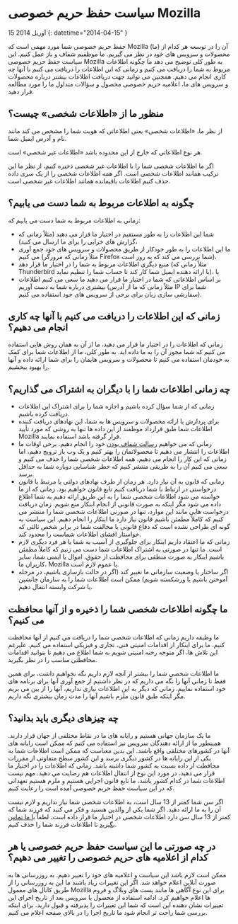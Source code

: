 ﻿# سیاست حفظ حریم خصوصی Mozilla‏

15 آوریل 2014
{: datetime="2014-04-15" }

حفظ حریم خصوصی شما مورد مهمی است که Mozilla (ما) آن را در توسعه هر کدام از محصولات و سرویس های خود در نظر می گیریم. ما موظفیم شفاف و باز عمل کنیم. این سیاست حفظ حریم خصوصی Mozilla به طور کلی توضیح می دهد ما چگونه اطلاعات مربوط به شما را دریافت می کنیم و زمانی که این اطلاعات را دریافت می کنیم با آنها چه کاری انجام می دهیم. همچنین می توانید جهت دریافت اطلاعات بیشتر درباره محصولات و سرویس های ما، اعلامیه حریم خصوصی محصول و سؤالات متداول ما را مورد مطالعه قرار دهید. 

## منظور ما از «اطلاعات شخصی» چیست؟

از نظر ما، «اطلاعات شخصی» یعنی اطلاعاتی که هویت شما را مشخص می کند مانند نام و آدرس ایمیل شما.

هر نوع اطلاعاتی که خارج از این محدوده باشد «اطلاعات غیر شخصی» است.

اگر ما اطلاعات شخصی شما را با اطلاعات غیر شخصی ذخیره کنیم، از نظر ما این ترکیب همانند اطلاعات شخصی است. اگر همه اطلاعات شخصی را از یک سری داده حذف کنیم اطلاعات باقیمانده همانند اطلاعات غیر شخصی است.

## چگونه به اطلاعات مربوط به شما دست می یابیم؟

زمانی به اطلاعات مربوط به شما دست می یابیم که:

* شما این اطلاعات را به طور مستقیم در اختیار ما قرار می دهید (مثلاً زمانی که گزارش های خرابی را برای ما ارسال می کنید)،
* ما این اطلاعات را به طور خودکار از طریق محصولات و سرویس های خود جمع آوری می کنیم (مثلاً زمانی که مرورگر Firefox شما بررسی می کند که به روز است)،
* منبع دیگری اطلاعات مربوط به شما را در اختیار ما قرار دهد (مثلاً زمانی که Thunderbird با ارائه دهنده ایمیل شما کار کند تا حساب شما را تنظیم نماید)، یا
* بر اساس اطلاعاتی که شما در اختیار ما قرار می دهید ما سعی می کنیم اطلاعات بیشتری درباره شما به دست آوریم (مثلاً زمانی که ما از آدرس IP شما برای سفارشی سازی زبان برای برخی از سرویس های خود استفاده می کنیم).

## زمانی که این اطلاعات را دریافت می کنیم با آنها چه کاری انجام می دهیم؟

زمانی که اطلاعات را در اختیار ما قرار می دهید، ما از آن به همان روش هایی استفاده می کنیم که شما مجوز آن را به ما داده اید. به طور کلی، ما از اطلاعات شما برای کمک به خودمان استفاده می کنیم تا محصولات و سرویس هایمان را برای شما ارائه داده و آنها را بهبود ببخشیم.

## چه زمانی اطلاعات شما را با دیگران به اشتراک می گذاریم؟

* زمانی که از شما سؤال کرده باشیم و اجازه شما را برای اشتراک این اطلاعات دریافت کرده باشیم.
* برای پردازش یا ارائه محصولات و سرویس ها به شما، این نهادهای دریافت کننده اطلاعات شما طبق قرارداد موظفند از این داده ها تنها به روشی که مورد تأیید Mozilla قرار گرفته باشد استفاده نمایند.
* زمانی که می خواهیم [رسالت شفاف بودن](https://www.mozilla.org/about/manifesto/) خود را انجام دهیم. برخی اوقات ما اطلاعات را انتشار می دهیم تا محصولاتمان را بهتر کنیم و یک وب باز ترویج دهیم، اما زمانی که این کار را انجام می دهیم، همه اطلاعات شخصی شما را حذف می کنیم و سعی می کنیم آن را به طریقی منتشر کنیم که خطر شناسایی دوباره شما به حداقل برسد.
* زمانی که قانون به آن نیاز دارد. هر زمان از طرف نهادهای دولتی یا مرتبط با قانون درخواستی در ارتباط با شما دریافت کنیم تابع قانون خواهیم بود. زمانی که از ما خواسته می شود اطلاعات شخصی شما را به این طریق ارائه دهیم به شما اطلاع داده می شود مگر اینکه به صورت قانونی از انجام اینکار منع شویم. زمان دریافت درخواست هایی مانند این موارد، تنها در صورتی اطلاعات شخصی شما را منتشر می کنیم که کاملاً مطمئن باشیم قانون نیاز دارد ما اینکار را انجام دهیم. این سیاست به گونه ای طراحی نشده است که دفاع قانونی یا مخالفت شما در برابر شخص ثالثی که خواستار افشای اطلاعات شماست را محدود کند.
* زمانی که ما اعتقاد داریم اینکار برای جلوگیری از آسیب به شما یا هر فرد دیگری لازم است. ما تنها در صورتی به اشتراک اطلاعات شما دست می زنیم که کاملاً مطمئن باشیم اینکار به صورت منطقی برای محافظت از حقوق، اموال یا ایمنی شما، سایر کاربران ما، Mozilla یا عموم لازم است.
* اگر ساختار یا وضعیت سازمانی ما تغییر کند (اگر در حالت بازسازی باشیم، در مرحله آموختن باشیم یا ورشکسته شویم) ممکن است اطلاعات شما را به سازمان جانشین یا شرکت وابسته انتقال دهیم.

## ما چگونه اطلاعات شخصی شما را ذخیره و از آنها محافظت می کنیم؟

ما وظیفه داریم زمانی که اطلاعات شخصی شما را دریافت می کنیم از آنها محافظت کنیم. ما برای اینکار از اقدامات امنیتی فنی، تجاری و فیزیکی استفاده می کنیم. علیرغم این تلاش ها، اگر متوجه رخنه امنیتی شویم به شما اطلاع می دهیم تا بتوانید اقدامات محافظتی مناسب را در نظر بگیرید.

ما اطلاعات شخصی شما را بیشتر از آنچه لازم داریم نگه نخواهیم داشت، برای همین فقط تا زمانی آنها را نگه می داریم که در نظر داشتیم از جمع آوری آنها برای برنامه های خود استفاده نماییم. زمانی که دیگر به این اطلاعات نیازی نداریم، آنها را از بین می بریم مگر اینکه طبق قانون ملزم باشیم آنها را مدت زمان بیشتری نگه داریم.

## چه چیزهای دیگری باید بدانید؟

ما یک سازمان جهانی هستیم و رایانه های ما در نقاط مختلفی از جهان قرار دارند. همینطور ما از ارائه دهندگان سرویس نیز استفاده می کنیم که ممکن است رایانه های آنها در کشورهای مختلفی واقع باشند. این بدین معناست که ممکن است اطلاعات شما به یکی از این رایانه ها در کشور دیگری برسد و این کشور سطح متفاوتی از مقررات محافظت از داده نسبت به کشور شما داشته باشد. زمانی که اطلاعات را در اختیار ما قرار می دهید، در مورد این نوع از انتقال اطلاعات هم رضایت می دهید. مهم نیست اطلاعات شما در کدام کشور باشد، ما تابع قانون اجرایی هستیم و ملزم هستیم تعهداتی که در این سیاست حفظ حریم خصوصی آمده است را رعایت کنیم.

اگر سن شما کمتر از 13 سال است، به اطلاعات شخصی شما نیاز نداریم و لازم نیست آن را به ما ارائه دهید. اگر شما یکی از والدین هستید و فکر می کنید که فرزند شما که کمتر از 13 سال سن دارد اطلاعات شخصی در اختیار ما قرار داده است، لطفاً [با ما تماس بگیرید](https://www.mozilla.org/privacy/#contact) تا اطلاعات فرزند شما را حذف کنیم.

## در چه صورتی ما این سیاست حفظ حریم خصوصی یا هر کدام از اعلامیه های حریم خصوصی را تغییر می دهیم؟

ممکن است لازم باشد این سیاست و اعلامیه های خود را تغییر دهیم.  به روزرسانی ها به صورت آنلاین اعلام خواهد شد. اگر این تغییرات زیاد باشند ما این به روزرسانی را از طریق کانال های معمول Mozilla برای این نوع آگاهی ها مانند پست های وبلاگ و فروم ها اعلام خواهیم کرد. ادامه استفاده از محصول یا سرویس بعد از تاریخ اجرای این تغییرات نشان دهنده این است که شما این تغییرات را پذیرفته و قبول دارید. برای اینکه بررسی شما راحت تر انجام شود ما تاریخ اجرا را در بالای صفحه اعلام می کنیم.
